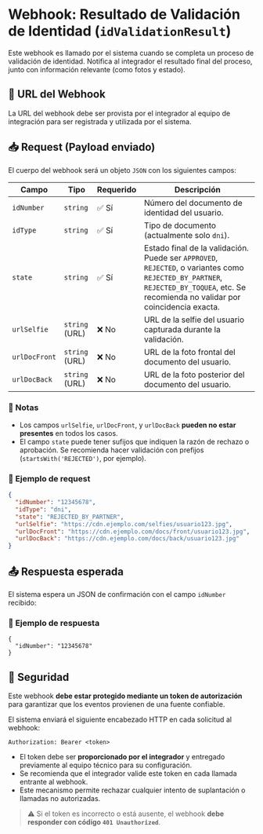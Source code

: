 # Webhook: Resultado de Validación de Identidad (`idValidationResult`)

Este webhook es llamado por el sistema cuando se completa un proceso de validación de identidad. Notifica al integrador el resultado final del proceso, junto con información relevante (como fotos y estado).

## 🔔 URL del Webhook

La URL del webhook debe ser provista por el integrador al equipo de integración para ser registrada y utilizada por el sistema.

## 📥 Request (Payload enviado)

El cuerpo del webhook será un objeto `JSON` con los siguientes campos:

| Campo         | Tipo     | Requerido | Descripción |
|---------------|----------|-----------|-------------|
| `idNumber`    | `string` | ✅ Sí      | Número del documento de identidad del usuario. |
| `idType`      | `string` | ✅ Sí      | Tipo de documento (actualmente solo `dni`). |
| `state`       | `string` | ✅ Sí      | Estado final de la validación. Puede ser `APPROVED`, `REJECTED`, o variantes como `REJECTED_BY_PARTNER`, `REJECTED_BY_TOQUEA`, etc. Se recomienda no validar por coincidencia exacta. |
| `urlSelfie`   | `string` (URL) | ❌ No | URL de la selfie del usuario capturada durante la validación. |
| `urlDocFront` | `string` (URL) | ❌ No | URL de la foto frontal del documento del usuario. |
| `urlDocBack`  | `string` (URL) | ❌ No | URL de la foto posterior del documento del usuario. |

### 📌 Notas
- Los campos `urlSelfie`, `urlDocFront`, y `urlDocBack` **pueden no estar presentes** en todos los casos.
- El campo `state` puede tener sufijos que indiquen la razón de rechazo o aprobación. Se recomienda hacer validación con prefijos (`startsWith('REJECTED')`, por ejemplo).

### 🧪 Ejemplo de request

```json
{
  "idNumber": "12345678",
  "idType": "dni",
  "state": "REJECTED_BY_PARTNER",
  "urlSelfie": "https://cdn.ejemplo.com/selfies/usuario123.jpg",
  "urlDocFront": "https://cdn.ejemplo.com/docs/front/usuario123.jpg",
  "urlDocBack": "https://cdn.ejemplo.com/docs/back/usuario123.jpg"
}
```

## 📤 Respuesta esperada

El sistema espera un JSON de confirmación con el campo `idNumber` recibido:

### 🧪 Ejemplo de respuesta

```
{
  "idNumber": "12345678"
}
```

## 🔐 Seguridad

Este webhook **debe estar protegido mediante un token de autorización** para garantizar que los eventos provienen de una fuente confiable.

El sistema enviará el siguiente encabezado HTTP en cada solicitud al webhook:

```
Authorization: Bearer <token>
```


- El token debe ser **proporcionado por el integrador** y entregado previamente al equipo técnico para su configuración.
- Se recomienda que el integrador valide este token en cada llamada entrante al webhook.
- Este mecanismo permite rechazar cualquier intento de suplantación o llamadas no autorizadas.

> ⚠️ Si el token es incorrecto o está ausente, el webhook **debe responder con código `401 Unauthorized`**.
